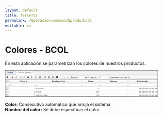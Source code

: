 ```yaml
---
layout: default
title: Terceros
permalink: /Operacion/common/bprodu/bcol
editable: si
---
```


# Colores - BCOL

En esta aplicación se parametrizan los colores de nuestros productos.  

![](bcol1.png)

**Color:** Consecutivo automático que arroja el sistema.  
**Nombre del color:** Se debe especificar el color.  




